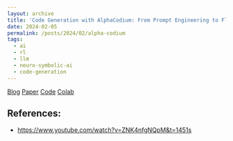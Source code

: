 ```yaml
---
layout: archive
title: 'Code Generation with AlphaCodium: From Prompt Engineering to Flow Engineering'
date: 2024-02-05
permalink: /posts/2024/02/alpha-codium
tags:
  - ai
  - rl
  - llm
  - neuro-symbolic-ai
  - code-generation
---
```


[Blog](https://www.codium.ai/blog/alphacodium-state-of-the-art-code-generation-for-code-contests/)
[Paper](https://arxiv.org/pdf/2401.08500.pdf)
[Code](https://github.com/Codium-ai/AlphaCodium)
[Colab]()




  
## References:
- https://www.youtube.com/watch?v=ZNK4nfgNQpM&t=1451s